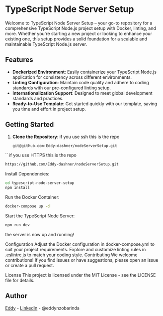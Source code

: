 # TypeScript Node Server Setup

Welcome to TypeScript Node Server Setup – your go-to repository for a comprehensive TypeScript Node.js project setup with Docker, linting, and more.
Whether you're starting a new project or looking to enhance your existing one, this setup provides a solid foundation for a scalable and maintainable 
TypeScript Node.js server.

## Features

- **Dockerized Environment**: Easily containerize your TypeScript Node.js application for consistency across different environments.
- **Linting Configuration**: Maintain code quality and adhere to coding standards with our pre-configured linting setup.
- **Internationalization Support**: Designed to meet global development standards and practices.
- **Ready-to-Use Template**: Get started quickly with our template, saving you time and effort in project setup.

## Getting Started

1. **Clone the Repository**:
    if you use ssh this is the repo
   ```bash
   git@github.com:Eddy-dashner/nodeServerSetup.git
``
   if you use HTTPS this is the repo
```bash
https://github.com/Eddy-dashner/nodeServerSetup.git

```
Install Dependencies:
```bash
cd typescript-node-server-setup
npm install

```
Run the Docker Container:
```bash
docker-compose up -d

```
Start the TypeScript Node Server:
```bash
npm run dev

```
the server is now up and running!

Configuration
Adjust the Docker configuration in docker-compose.yml to suit your project requirements.
Explore and customize linting rules in .eslintrc.js to match your coding style.
Contributing
We welcome contributions! If you find issues or have suggestions, please open an issue or create a pull request.

License
This project is licensed under the MIT License - see the LICENSE file for details.

## Author

[Eddy](https://github.com/Eddy-dashner) - [LinkedIn]() - @eddynzobarinda

